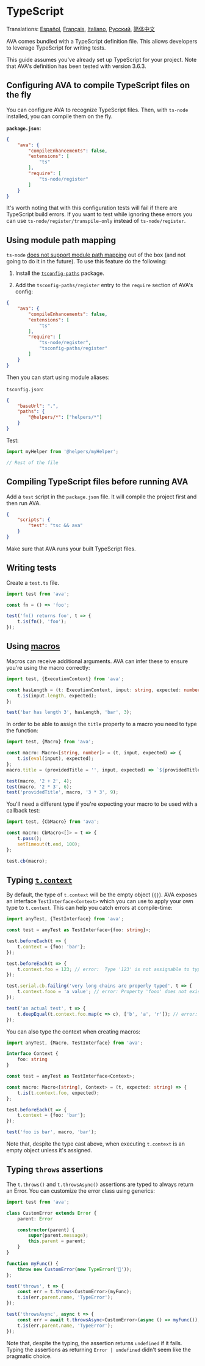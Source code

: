 # TypeScript

Translations: [Español](https://github.com/avajs/ava-docs/blob/master/es_ES/docs/recipes/typescript.md), [Français](https://github.com/avajs/ava-docs/blob/master/fr_FR/docs/recipes/typescript.md), [Italiano](https://github.com/avajs/ava-docs/blob/master/it_IT/docs/recipes/typescript.md), [Русский](https://github.com/avajs/ava-docs/blob/master/ru_RU/docs/recipes/typescript.md), [简体中文](https://github.com/avajs/ava-docs/blob/master/zh_CN/docs/recipes/typescript.md)

AVA comes bundled with a TypeScript definition file. This allows developers to leverage TypeScript for writing tests.

This guide assumes you've already set up TypeScript for your project. Note that AVA's definition has been tested with version 3.6.3.

## Configuring AVA to compile TypeScript files on the fly

You can configure AVA to recognize TypeScript files. Then, with `ts-node` installed, you can compile them on the fly.

**`package.json`:**

```json
{
	"ava": {
		"compileEnhancements": false,
		"extensions": [
			"ts"
		],
		"require": [
			"ts-node/register"
		]
	}
}
```

It's worth noting that with this configuration tests will fail if there are TypeScript build errors. If you want to test while ignoring these errors you can use `ts-node/register/transpile-only` instead of `ts-node/register`.

## Using module path mapping

`ts-node` [does not support module path mapping](https://github.com/TypeStrong/ts-node/issues/138) out of the box
(and not going to do it in the future). To use this feature do the following: 

1) Install the [`tsconfig-paths`](https://github.com/dividab/tsconfig-paths#readme) package.

2) Add the `tsconfig-paths/register` entry to the `require` section of AVA's config:

```json
{
	"ava": {
		"compileEnhancements": false,
		"extensions": [
			"ts"
		],
		"require": [
			"ts-node/register",
			"tsconfig-paths/register"
		]
	}
}
```

Then you can start using module aliases:

`tsconfig.json`:
```json
{
	"baseUrl": ".",
	"paths": {
		"@helpers/*": ["helpers/*"]
	}
}
```

Test:

```ts
import myHelper from '@helpers/myHelper';

// Rest of the file
```

## Compiling TypeScript files before running AVA

Add a `test` script in the `package.json` file. It will compile the project first and then run AVA.

```json
{
	"scripts": {
		"test": "tsc && ava"
	}
}
```

Make sure that AVA runs your built TypeScript files.

## Writing tests

Create a `test.ts` file.

```ts
import test from 'ava';

const fn = () => 'foo';

test('fn() returns foo', t => {
	t.is(fn(), 'foo');
});
```

## Using [macros](../01-writing-tests.md#reusing-test-logic-through-macros)

Macros can receive additional arguments. AVA can infer these to ensure you're using the macro correctly:

```ts
import test, {ExecutionContext} from 'ava';

const hasLength = (t: ExecutionContext, input: string, expected: number) => {
	t.is(input.length, expected);
};

test('bar has length 3', hasLength, 'bar', 3);
```

In order to be able to assign the `title` property to a macro you need to type the function:

```ts
import test, {Macro} from 'ava';

const macro: Macro<[string, number]> = (t, input, expected) => {
	t.is(eval(input), expected);
};
macro.title = (providedTitle = '', input, expected) => `${providedTitle} ${input} = ${expected}`.trim();

test(macro, '2 + 2', 4);
test(macro, '2 * 3', 6);
test('providedTitle', macro, '3 * 3', 9);
```

You'll need a different type if you're expecting your macro to be used with a callback test:

```ts
import test, {CbMacro} from 'ava';

const macro: CbMacro<[]> = t => {
	t.pass();
	setTimeout(t.end, 100);
};

test.cb(macro);
```

## Typing [`t.context`](../01-writing-tests.md#test-context)

By default, the type of `t.context` will be the empty object (`{}`). AVA exposes an interface `TestInterface<Context>` which you can use to apply your own type to `t.context`. This can help you catch errors at compile-time:

```ts
import anyTest, {TestInterface} from 'ava';

const test = anyTest as TestInterface<{foo: string}>;

test.beforeEach(t => {
	t.context = {foo: 'bar'};
});

test.beforeEach(t => {
	t.context.foo = 123; // error:  Type '123' is not assignable to type 'string'
});

test.serial.cb.failing('very long chains are properly typed', t => {
	t.context.fooo = 'a value'; // error: Property 'fooo' does not exist on type ''
});

test('an actual test', t => {
	t.deepEqual(t.context.foo.map(c => c), ['b', 'a', 'r']); // error: Property 'map' does not exist on type 'string'
});
```

You can also type the context when creating macros:

```ts
import anyTest, {Macro, TestInterface} from 'ava';

interface Context {
	foo: string
}

const test = anyTest as TestInterface<Context>;

const macro: Macro<[string], Context> = (t, expected: string) => {
	t.is(t.context.foo, expected);
};

test.beforeEach(t => {
	t.context = {foo: 'bar'};
});

test('foo is bar', macro, 'bar');
```

Note that, despite the type cast above, when executing `t.context` is an empty object unless it's assigned.

## Typing `throws` assertions

The `t.throws()` and `t.throwsAsync()` assertions are typed to always return an Error. You can customize the error class using generics:

```ts
import test from 'ava';

class CustomError extends Error {
	parent: Error

	constructor(parent) {
		super(parent.message);
		this.parent = parent;
	}
}

function myFunc() {
	throw new CustomError(new TypeError('🙈'));
};

test('throws', t => {
	const err = t.throws<CustomError>(myFunc);
	t.is(err.parent.name, 'TypeError');
});

test('throwsAsync', async t => {
	const err = await t.throwsAsync<CustomError>(async () => myFunc());
	t.is(err.parent.name, 'TypeError');
});
```

Note that, despite the typing, the assertion returns `undefined` if it fails. Typing the assertions as returning `Error | undefined` didn't seem like the pragmatic choice.
